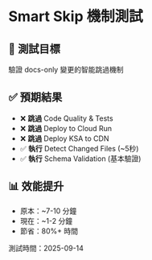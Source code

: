 # Smart Skip 機制測試

## 🎯 測試目標
驗證 docs-only 變更的智能跳過機制

## ✅ 預期結果
- ❌ **跳過** Code Quality & Tests
- ❌ **跳過** Deploy to Cloud Run
- ❌ **跳過** Deploy KSA to CDN
- ✅ **執行** Detect Changed Files (~5秒)
- ✅ **執行** Schema Validation (基本驗證)

## 📊 效能提升
- 原本：~7-10 分鐘
- 現在：~1-2 分鐘
- 節省：80%+ 時間

測試時間：2025-09-14

